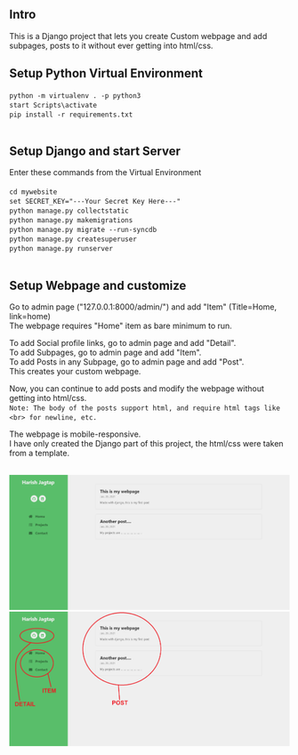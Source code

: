 ## Intro
This is a Django project that lets you create Custom webpage and add subpages, posts to it without ever getting into html/css.

## Setup Python Virtual Environment
`python -m virtualenv . -p python3`<br>
`start Scripts\activate`<br>
`pip install -r requirements.txt` <br><br>

## Setup Django and start Server
Enter these commands from the Virtual Environment<br><br>
`cd mywebsite` <br>
`set SECRET_KEY="---Your Secret Key Here---"` <br>
`python manage.py collectstatic` <br>
`python manage.py makemigrations` <br>
`python manage.py migrate --run-syncdb` <br>
`python manage.py createsuperuser` <br>
`python manage.py runserver` <br><br>

## Setup Webpage and customize
Go to admin page ("127.0.0.1:8000/admin/") and add "Item" (Title=Home, link=home) <br>
The webpage requires "Home" item as bare minimum to run. <br>

To add Social profile links, go to admin page and add "Detail". <br>
To add Subpages, go to admin page and add "Item". <br>
To add Posts in any Subpage, go to admin page and add "Post". <br>
This creates your custom webpage. <br>

Now, you can continue to add posts and modify the webpage without getting into html/css. <br>
`Note: The body of the posts support html, and require html tags like <br> for newline, etc.` <br>

The webpage is mobile-responsive. <br>
I have only created the Django part of this project, the html/css were taken from a template. <br><br>


![alt text](sample/sample.png)
![alt text](sample/sample_edited.png)
